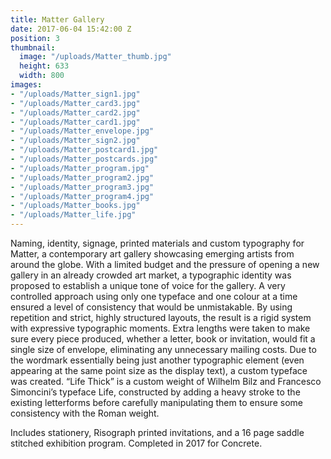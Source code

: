 ```yaml
---
title: Matter Gallery
date: 2017-06-04 15:42:00 Z
position: 3
thumbnail:
  image: "/uploads/Matter_thumb.jpg"
  height: 633
  width: 800
images:
- "/uploads/Matter_sign1.jpg"
- "/uploads/Matter_card3.jpg"
- "/uploads/Matter_card2.jpg"
- "/uploads/Matter_card1.jpg"
- "/uploads/Matter_envelope.jpg"
- "/uploads/Matter_sign2.jpg"
- "/uploads/Matter_postcard1.jpg"
- "/uploads/Matter_postcards.jpg"
- "/uploads/Matter_program.jpg"
- "/uploads/Matter_program2.jpg"
- "/uploads/Matter_program3.jpg"
- "/uploads/Matter_program4.jpg"
- "/uploads/Matter_books.jpg"
- "/uploads/Matter_life.jpg"
---
```


Naming, identity, signage, printed materials and custom typography for Matter, a contemporary art gallery showcasing emerging artists from around the globe. With a limited budget and the pressure of opening a new gallery in an already crowded art market, a typographic identity was proposed to establish a unique tone of voice for the gallery. A very controlled approach using only one typeface and one colour at a time ensured a level of consistency that would be unmistakable. By using repetition and strict, highly structured layouts, the result is a rigid system with expressive typographic moments. Extra lengths were taken to make sure every piece produced, whether a letter, book or invitation, would fit a single size of envelope, eliminating any unnecessary mailing costs. Due to the wordmark essentially being just another typographic element (even appearing at the same point size as the display text), a custom typeface was created. “Life Thick” is a custom weight of Wilhelm Bilz and Francesco Simoncini’s typeface Life, constructed by adding a heavy stroke to the existing letterforms before carefully manipulating them to ensure some consistency with the Roman weight.

Includes stationery, Risograph printed invitations, and a 16 page saddle stitched exhibition program. Completed in 2017 for Concrete.